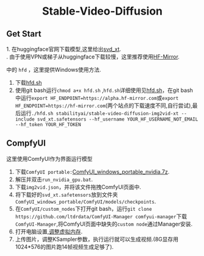 <h1><center>Stable-Video-Diffusion</center></h1>
<h2>Get Start</h2> 
1. 在huggingface官网下载模型,这里给出<a href="https://huggingface.co/stabilityai/stable-video-diffusion-img2vid-xt" target="_blank">svd_xt</a>.<br>.
由于使用VPN或梯子从huggingface下载较慢，这里推荐使用<a href="https://hf-mirror.com/" target="_blank">HF-Mirror</a>.

中的 `hfd`  ，这里提供Windows使用方法.  
1. 下载<a href="https://hf-mirror.com/hfd/hfd.sh)/" target="_blank">hfd.sh</a>
2. 使用git bash运行`chmod a+x hfd.sh` ,`hfd.sh`详细使用见<a href="https://gist.github.com/padeoe/697678ab8e528b85a2a7bddafea1fa4f" target="_blank">hfd.sh</a>，在git bash中运行`export HF_ENDPOINT=https://alpha.hf-mirror.com`或`export HF_ENDPOINT=https://hf-mirror.com`(两个站点的下载速度不同,自行尝试),最后运行`./hfd.sh stabilityai/stable-video-diffusion-img2vid-xt --include svd_xt.safetensors --hf_username YOUR_HF_USERNAME_NOT_EMAIL --hf_token YOUR_HF_TOKEN `
<h2>CompfyUI</h2>
这里使用ComfyUI作为界面运行模型  

1. 下载`ComfyUI portable:`<a href="https://github.com/comfyanonymous/ComfyUI/releases" target="_blank">ComfyUI_windows_portable_nvidia.7z</a>.
2. 解压并双击`run_nvidia_gpu.bat`.
3. 下载`img2vid.json`，并将该文件拖拽ComfyUI页面中.
4. 将下载好的`svd_xt.safetensors`放到文件夹`ComfyUI_windows_portable/ComfyUI/models/checkpoints`.
5. 在`ComfyUI/custom_nodes`下打开git bash，运行`git clone https://github.com/ltdrdata/ComfyUI-Manager comfyui-manager`下载`ComfyUI-Manager`,将ComfyUI页面中缺失的`custom node`通过Manager安装.
6. 打开电脑设置,<a href="https://blog.csdn.net/Niuagha/article/details/131784306" target="_blank">调整虚拟内存</a>.
7. 上传图片，调整KSampler参数，执行运行就可以生成视频.(8G显存用1024*576的图片跑14帧视频生成足够了).













